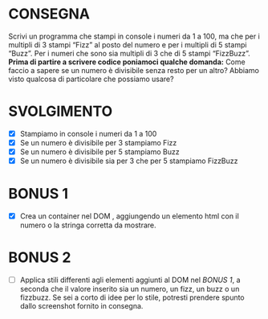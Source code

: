  
 # CONSEGNA
 Scrivi un programma che stampi in console i numeri da 1 a 100,
 ma che per i multipli di 3 stampi “Fizz” al posto del numero e per i multipli di 5 stampi “Buzz”.
 Per i numeri che sono sia multipli di 3 che di 5 stampi “FizzBuzz”.
 **Prima di partire a scrivere codice poniamoci qualche domanda:**
 Come faccio a sapere se un numero è divisibile senza resto per un altro?
 Abbiamo visto qualcosa di particolare che possiamo usare?

 # SVOLGIMENTO
 - [x] Stampiamo in console i numeri da 1 a 100
 - [x] Se un numero è divisibile per 3 stampiamo Fizz
 - [x] Se un numero è divisibile per 5 stampiamo Buzz
 - [x] Se un numero è divisibile sia per 3 che per 5 stampiamo FizzBuzz

 # BONUS 1
 - [x]  Crea un container nel DOM , aggiungendo un elemento html con il numero o la stringa corretta da mostrare.

 # BONUS 2
 - [ ] Applica stili differenti agli elementi aggiunti al DOM nel *BONUS 1*, a seconda che il valore inserito sia un numero, un fizz, un buzz o un fizzbuzz.
 Se sei a corto di idee per lo stile, potresti prendere spunto dallo screenshot fornito in consegna.